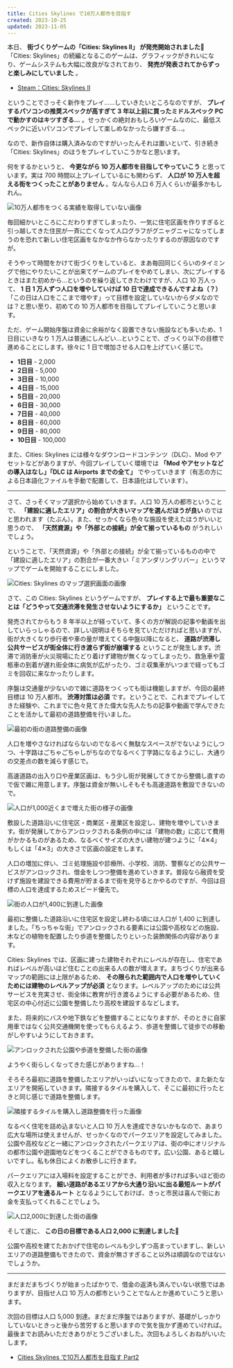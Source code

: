 ```yaml
---
title: Cities Skylines で10万人都市を目指す
created: 2023-10-25
updated: 2023-11-05
---
```


本日、 **街づくりゲームの「Cities: Skylines II」 が発売開始されました🎉** 「Cities: Skylines」の続編となるこのゲームは、グラフィックがきれいになり、ゲームシステムも大幅に改良がなされており、 **発売が発表されてからずっと楽しみにしていました** 。

- [Steam：Cities: Skylines II](https://store.steampowered.com/app/949230/Cities_Skylines_II/)

ということでさっそく新作をプレイ……していきたいところなのですが、 **プレイするパソコンの推奨スペックが高すぎて 3 年以上前に買ったミドルスペック PC で動かすのはキツすぎる…** 。せっかくの絶対おもしろいゲームなのに、最低スペックに近いパソコンでプレイして楽しめなかったら嫌すぎる…。

なので、新作自体は購入済みなのですがいったんそれは置いといて、引き続き「Cities: Skylines」のほうをプレイしていこうかなと思います。

何をするかというと、 **今更ながら 10 万人都市を目指してやっていこう** と思っています。実は 700 時間以上プレイしているにも関わらず、 **人口が 10 万人を超える街をつくったことがありません** 。なんなら人口 6 万人くらいが最多かもしれん。

![10万人都市をつくる実績を取得していない画像](29cdfa79-2162-4c41-46eb-82c7ce143600)

毎回細かいところにこだわりすぎてしまったり、一気に住宅区画を作りすぎると引っ越してきた住民が一斉に亡くなって人口グラフがグニャグニャになってしまうのを恐れて新しい住宅区画をなかなか作らなかったりするのが原因なのですが。

そうやって時間をかけて街づくりをしていると、まあ毎回同じくらいのタイミングで他にやりたいことが出来てゲームのプレイをやめてしまい、次にプレイするときはまた初めから…というのを繰り返してきたわけですが、人口 10 万人って、 **1 日 1 万人ずつ人口を増やしていけば 10 日で達成できるんですよね（？）** 「この日は人口をここまで増やす」って目標を設定していないからダメなのでは？と思い至り、初めての 10 万人都市を目指してプレイしていこうと思います。

ただ、ゲーム開始序盤は資金に余裕がなく設置できない施設なども多いため、1 日目にいきなり 1 万人は普通にしんどい…ということで、ざっくり以下の目標で進めることにします。徐々に 1 日で増加させる人口を上げていく感じで。

- **1日目** - 2,000
- **2日目** - 5,000
- **3日目** - 10,000
- **4日目** - 15,000
- **5日目** - 20,000
- **6日目** - 30,000
- **7日目** - 40,000
- **8日目** - 60,000
- **9日目** - 80,000
- **10日目** - 100,000

また、Cities: Skylines には様々なダウンロードコンテンツ（DLC）、Mod やアセットなどがありますが、今回プレイしていく環境では **「Mod やアセットなどの導入はなし」「DLC は Airports までの全て」** でやっていきます（有志の方による日本語化ファイルを手動で配置して、日本語化はしています）。

---

さて、さっそくマップ選択から始めていきます。人口 10 万人の都市ということで、 **「建設に適したエリア」の割合が大きいマップを選んだほうが良い** のではと思われます（たぶん）。また、せっかくなら色々な施設を使えたほうがいいと思うので、 **「天然資源」や「外部との接続」が全て揃っているもの** がうれしいでしょう。

ということで、「天然資源」や「外部との接続」が全て揃っているものの中で「建設に適したエリア」の割合が一番大きい「ミアンダリングリバー」というマップでゲームを開始することにしました。

![Cities: Skylines のマップ選択画面の画像](9f67be95-9f40-4020-30aa-58a4170ab300)

さて、この Cities: Skylines というゲームですが、 **プレイする上で最も重要なことは「どうやって交通渋滞を発生させないようにするか」** ということです。

発売されてからもう 8 年半以上が経っていて、多くの方が解説の記事や動画を出していらっしゃるので、詳しい説明はそちらを見ていただければと思いますが、街が大きくなり歩行者や車の量が増えてくる中盤以降になると、 **道路が渋滞し公共サービスが街全体に行き渡らず街が崩壊する** ということが発生します。渋滞で消防車が火災現場にたどり着けず建物が無くなってしまったり、救急車や霊柩車の到着が遅れ街全体に病気が広がったり、ゴミ収集車がいつまで経ってもゴミを回収に来なかったりします。

序盤は交通量が少ないので雑に道路をつくっても街は機能しますが、今回の最終目標は 10 万人都市。 **渋滞対策は必須** です。ということで、これまでプレイしてきた経験や、これまでに色々見てきた偉大な先人たちの記事や動画で学んできたことを活かして最初の道路整備を行いました。

![最初の街の道路整備の画像](aa5d5bd2-01f9-4758-d050-6b80d9eb1800)

人口を増やさなければならないのでなるべく無駄なスペースがでないようにしつつ、十字路はごちゃごちゃしがちなのでなるべく丁字路になるようにし、大通りの交差点の数を減らす感じで。

高速道路の出入り口や産業区画は、もう少し街が発展してきてから整備し直すので仮で雑に用意します。序盤は資金が無いしそもそも高速道路を敷設できないので。

![人口が1,000近くまで増えた街の様子の画像](20ebbc34-9e7b-44bb-a21b-72f1e4dad900)

敷設した道路沿いに住宅区・商業区・産業区を設定し、建物を増やしていきます。街が発展してからアンロックされる条例の中には「建物の数」に応じて費用がかかるものがあるため、なるべくサイズの大きい建物が建つように「4✕4」もしくは「4✕3」の大きさで区画の設定をします。

人口の増加に伴い、ゴミ処理施設や診療所、小学校、消防、警察などの公共サービスがアンロックされ、借金をしつつ整備を進めていきます。普段なら融資を受けず施設を建設できる費用が貯まるまで街を見守るとかやるのですが、今回は目標の人口を達成するためスピード優先で。

![街の人口が1,400に到達した画像](42bf2103-7937-4b24-d205-3b3cc01dcb00)

最初に整備した道路沿いに住宅区を設定し終わる頃には人口が 1,400 に到達しました。「ちっちゃな街」でアンロックされる要素には公園や高校などの施設、木などの植物を配置したり歩道を整備したりといった装飾関係の内容があります。

Cities: Skylines では、区画に建った建物それぞれにレベルが存在し、住宅であればレベルが高いほど住むことの出来る人の数が増えます。まちづくりが出来るマップの範囲には上限があるため、 **その限られた範囲内で人口を増やしていくためには建物のレベルアップが必須** となります。レベルアップのためには公共サービスを充実させ、街全体に教育が行き渡るようにする必要があるため、住宅区の中心付近に公園を整備したり高校を建設するなどします。

また、将来的にバスや地下鉄などを整備することになりますが、そのときに自家用車ではなく公共交通機関を使ってもらえるよう、歩道を整備して徒歩での移動がしやすいようにしておきます。

![アンロックされた公園や歩道を整備した街の画像](1ec7c209-ec8d-49e0-883d-20da61b21400)

ようやく街らしくなってきた感じがありますね…！

そろそろ最初に道路を整備したエリアがいっぱいになってきたので、また新たなエリアを開拓していきます。隣接するタイルを購入して、そこに最初に行ったときと同じ感じで道路を整備します。

![隣接するタイルを購入し道路整備を行った画像](38354a40-21ab-421a-5a46-d108799d9a00)

なるべく住宅を詰め込まないと人口 10 万人を達成できないかもなので、あまり広大な場所は使えませんが、せっかくなのでパークエリアを設定してみました。公園や高校などと一緒にアンロックされたパークエリアは、街の中にオリジナルの都市公園や遊園地などをつくることができるものです。広い公園、あると嬉しいですし。私も休日によくお散歩しに行きます。

パークエリアには入場料を設定することができ、利用者が多ければ多いほど街の収入となります。 **細い道路があるエリアから大通り沿いに出る最短ルートがパークエリアを通るルート** となるようにしておけば、きっと市民は喜んで街にお金を支払ってくれることでしょう。

![人口2,000に到達した街の画像](09887c08-14f8-471a-8fd1-f81542ea0800)

そして遂に、 **この日の目標である人口 2,000 に到達しました🎉**

公園や高校を建てたおかげで住宅のレベルも少しずつ高まっていますし、新しいエリアの道路整備もできたので、資金が無さすぎること以外は順調なのではないでしょうか。

---

まだまだまちづくりが始まったばかりで、借金の返済も済んでいない状態ではありますが、目指せ人口 10 万人の都市ということでなんとか進めていこうと思います。

次回の目標は人口 5,000 到達。まだまだ序盤ではありますが、基礎がしっかりしていないときっと後から苦労すると思いますので気を抜かず進めていければ。最後までお読みいただきありがとうございました。次回もよろしくおねがいいたします。

- [Cities Skylines で10万人都市を目指す Part2](/blog/20231028/)
